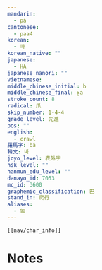 ```yaml
---
mandarin:
  - pá
cantonese:
  - paa4
korean:
  - 파
korean_native: ""
japanese:
  - HA
japanese_nanori: ""
vietnamese:
middle_chinese_initial: b
middle_chinese_final: ɣa
stroke_count: 8
radical: 爪
skip_number: 1-4-4
grade_level: 先進
pos: ""
english:
  - crawl
羅馬字: ba
韓文: 바
joyo_level: 表外字
hsk_level: ""
hanmun_edu_level: ""
danayo_id: 7053
mc_id: 3600
graphemic_classification: 巴
stand_in: 爬行
aliases:
  - 匍
---
```

```meta-bind-embed
[[nav/char_info]]
```

# Notes

